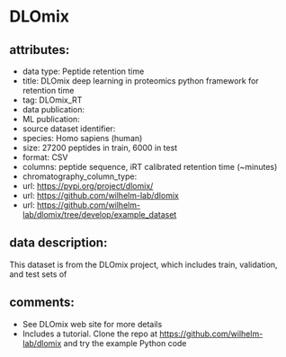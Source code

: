 # DLOmix

## attributes:
- data type: Peptide retention time
- title: DLOmix deep learning in proteomics python framework for retention time
- tag: DLOmix_RT
- data publication: <unknown>
- ML publication: <unknown>
- source dataset identifier: <unknown>
- species: Homo sapiens (human)
- size: 27200 peptides in train, 6000 in test
- format: CSV
- columns: peptide sequence, iRT calibrated retention time (~minutes)
- chromatography_column_type: <unknown>
- url: https://pypi.org/project/dlomix/
- url: https://github.com/wilhelm-lab/dlomix
- url: https://github.com/wilhelm-lab/dlomix/tree/develop/example_dataset

## data description:
This dataset is from the DLOmix project, which includes train, validation, and test sets of 

## comments:
- See DLOmix web site for more details
- Includes a tutorial. Clone the repo at https://github.com/wilhelm-lab/dlomix and try the example Python code












